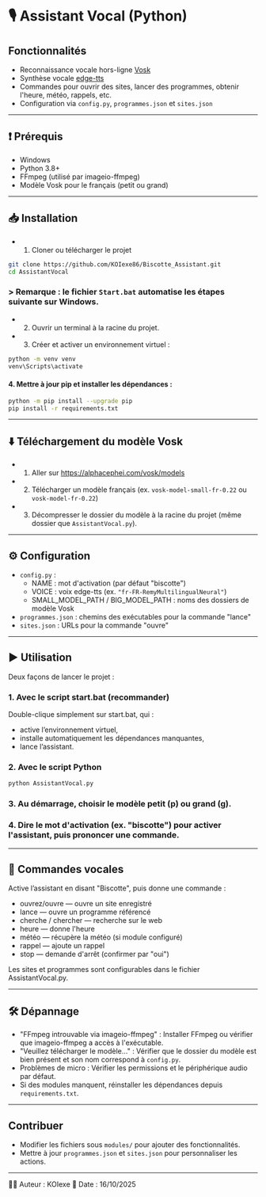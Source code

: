 # 🎙️ Assistant Vocal (Python)

## Fonctionnalités
- Reconnaissance vocale hors-ligne [Vosk](https://alphacephei.com/vosk/)
- Synthèse vocale [edge-tts](https://github.com/rany2/edge-tts)
- Commandes pour ouvrir des sites, lancer des programmes, obtenir l'heure, météo, rappels, etc.
- Configuration via `config.py`, `programmes.json` et `sites.json`

---

## ❗ Prérequis
- Windows
- Python 3.8+
- FFmpeg (utilisé par imageio-ffmpeg)
- Modèle Vosk pour le français (petit ou grand)

---

## 📥 Installation

- 1. Cloner ou télécharger le projet
```bash
git clone https://github.com/KOIexe86/Biscotte_Assistant.git
cd AssistantVocal
```
### > Remarque : le fichier `Start.bat` automatise les étapes suivante sur Windows.
- 2. Ouvrir un terminal à la racine du projet.
- 3. Créer et activer un environnement virtuel :
```bash
python -m venv venv
venv\Scripts\activate
```
#### 4. Mettre à jour pip et installer les dépendances :
```bash
python -m pip install --upgrade pip
pip install -r requirements.txt
```

---

## ⬇️ Téléchargement du modèle Vosk
- 1. Aller sur https://alphacephei.com/vosk/models
- 2. Télécharger un modèle français (ex. `vosk-model-small-fr-0.22` ou `vosk-model-fr-0.22`)
- 3. Décompresser le dossier du modèle à la racine du projet (même dossier que `AssistantVocal.py`).

---

## ⚙️ Configuration
- `config.py` :
  - NAME : mot d'activation (par défaut "biscotte")
  - VOICE : voix edge-tts (ex. `"fr-FR-RemyMultilingualNeural"`)
  - SMALL_MODEL_PATH / BIG_MODEL_PATH : noms des dossiers de modèle Vosk
- `programmes.json` : chemins des exécutables pour la commande "lance"
- `sites.json` : URLs pour la commande "ouvre"

---

## ▶️ Utilisation
Deux façons de lancer le projet :

### 1. Avec le script start.bat (recommander)
Double-clique simplement sur start.bat, qui :
* active l’environnement virtuel,
* installe automatiquement les dépendances manquantes,
* lance l’assistant.

### 2. Avec le script Python
```bash
python AssistantVocal.py
```
### 3. Au démarrage, choisir le modèle petit (p) ou grand (g).
### 4. Dire le mot d'activation (ex. "biscotte") pour activer l'assistant, puis prononcer une commande.

---

## 🎤 Commandes vocales
Active l’assistant en disant "Biscotte", puis donne une commande :
* ouvrez/ouvre <site> — ouvre un site enregistré
* lance <programme> — ouvre un programme référencé
* cherche / chercher <terme> — recherche sur le web
* heure — donne l'heure
* météo — récupère la météo (si module configuré)
* rappel — ajoute un rappel
* stop — demande d'arrêt (confirmer par "oui")

Les sites et programmes sont configurables dans le fichier AssistantVocal.py.

---

## 🛠️ Dépannage
- "FFmpeg introuvable via imageio-ffmpeg" :
  Installer FFmpeg ou vérifier que imageio-ffmpeg a accès à l'exécutable.
- "Veuillez télécharger le modèle..." :
  Vérifier que le dossier du modèle est bien présent et son nom correspond à `config.py`.
- Problèmes de micro :
  Vérifier les permissions et le périphérique audio par défaut.
- Si des modules manquent, réinstaller les dépendances depuis `requirements.txt`.

---

## Contribuer
- Modifier les fichiers sous `modules/` pour ajouter des fonctionnalités.
- Mettre à jour `programmes.json` et `sites.json` pour personnaliser les actions.

---

👨‍💻 Auteur : KOIexe
📅 Date : 16/10/2025





